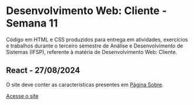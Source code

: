 # Desenvolvimento Web: Cliente - Semana 11
Código em HTML e CSS produzidos para entrega em atividades, exercícios e trabalhos durante o terceiro semestre de Análise e Desenvolvimento de Sistemas (IFSP), referente à matéria de Desenvolvimento Web: Cliente.

## React - 27/08/2024
O site deve conter as características presentes em [Página Sobre](https://github.com/fernandalopesbarbalho/dwba4-semana-11-pt302525x/blob/main/pagina_sobre.png).

[Acesse o site](https://fernandalopesbarbalho.github.io/dwba4-semana-11-pt302525x/)
